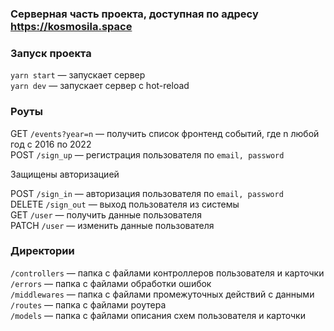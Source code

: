 ### Серверная часть проекта, доступная по адресу https://kosmosila.space

### Запуск проекта
`yarn start` — запускает сервер  
`yarn dev` — запускает сервер с hot-reload

### Роуты
GET `/events?year=n` — получить список фронтенд событий, где n любой год с 2016 по 2022   
POST `/sign_up` — регистрация пользователя по `email, password`   

Защищены авторизацией   

POST `/sign_in` — авторизация пользователя по `email, password`   
DELETE `/sign_out` — выход пользователя из системы   
GET `/user` — получить данные пользователя   
PATCH `/user` — изменить данные пользователя   


### Директории
`/controllers` — папка с файлами контроллеров пользователя и карточки   
`/errors` — папка с файлами обработки ошибок   
`/middlewares` — папка с файлами промежуточных действий с данными   
`/routes` — папка с файлами роутера  
`/models` — папка с файлами описания схем пользователя и карточки
